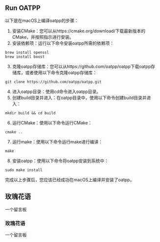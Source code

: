 ## Run OATPP
以下是在macOS上编译oatpp的步骤：
1. 安装CMake：您可以从https://cmake.org/download/下载最新版本的CMake，并按照指示进行安装。
2. 安装依赖项：运行以下命令安装oatpp所需的依赖项：
```
brew install openssl
brew install boost
```
3. 克隆oatpp存储库：您可以从https://github.com/oatpp/oatpp下载oatpp存储库，或者使用以下命令克隆oatpp存储库：
```
git clone https://github.com/oatpp/oatpp.git
```
4. 进入oatpp目录：使用cd命令进入oatpp目录。
5. 创建build目录并进入：在oatpp目录中，使用以下命令创建build目录并进入：
```
mkdir build && cd build
```
6. 运行CMake：使用以下命令运行CMake：
```
cmake ..
```
7. 运行make：使用以下命令运行make进行编译：
```
make
```
8. 安装oatpp：使用以下命令将oatpp安装到系统中：
```
sudo make install
```
完成以上步骤后，您应该已经成功在macOS上编译并安装了oatpp。

## 玫瑰花语

一个留言板
### 玫瑰花语

一个留言板